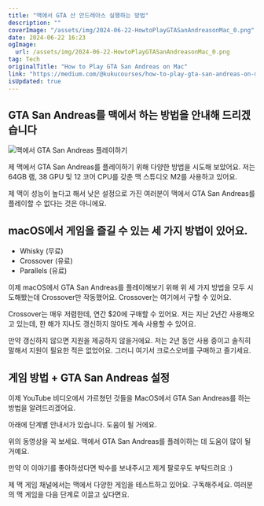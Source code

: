```yaml
---
title: "맥에서 GTA 산 안드레아스 실행하는 방법"
description: ""
coverImage: "/assets/img/2024-06-22-HowtoPlayGTASanAndreasonMac_0.png"
date: 2024-06-22 16:23
ogImage:
  url: /assets/img/2024-06-22-HowtoPlayGTASanAndreasonMac_0.png
tag: Tech
originalTitle: "How to Play GTA San Andreas on Mac"
link: "https://medium.com/@kukucourses/how-to-play-gta-san-andreas-on-mac-c8ec35b3500e"
isUpdated: true
---
```


## GTA San Andreas를 맥에서 하는 방법을 안내해 드리겠습니다

![맥에서 GTA San Andreas 플레이하기](/assets/img/2024-06-22-HowtoPlayGTASanAndreasonMac_0.png)

제 맥에서 GTA San Andreas를 플레이하기 위해 다양한 방법을 시도해 보았어요. 저는 64GB 램, 38 GPU 및 12 코어 CPU를 갖춘 맥 스튜디오 M2를 사용하고 있어요.

제 맥이 성능이 높다고 해서 낮은 설정으로 가진 여러분이 맥에서 GTA San Andreas를 플레이할 수 없다는 것은 아니에요.

<!-- cozy-coder - 수평 -->

<ins class="adsbygoogle"
     style="display:block"
     data-ad-client="ca-pub-4877378276818686"
     data-ad-slot="1107185301"
     data-ad-format="auto"
     data-full-width-responsive="true"></ins>

<script>
     (adsbygoogle = window.adsbygoogle || []).push({});
</script>

## macOS에서 게임을 즐길 수 있는 세 가지 방법이 있어요.

- Whisky (무료)
- Crossover (유료)
- Parallels (유료)

이제 macOS에서 GTA San Andreas를 플레이해보기 위해 위 세 가지 방법을 모두 시도해봤는데 Crossover만 작동했어요. Crossover는 여기에서 구할 수 있어요.

Crossover는 매우 저렴한데, 연간 $20에 구매할 수 있어요. 저는 지난 2년간 사용해오고 있는데, 한 해가 지나도 갱신하지 않아도 계속 사용할 수 있어요.

<!-- cozy-coder - 수평 -->

<ins class="adsbygoogle"
     style="display:block"
     data-ad-client="ca-pub-4877378276818686"
     data-ad-slot="1107185301"
     data-ad-format="auto"
     data-full-width-responsive="true"></ins>

<script>
     (adsbygoogle = window.adsbygoogle || []).push({});
</script>

만약 갱신하지 않으면 지원을 제공하지 않을거에요. 저는 2년 동안 사용 중이고 솔직히 말해서 지원이 필요한 적은 없었어요. 그러니 여기서 크로스오버를 구매하고 즐기세요.

## 게임 방법 + GTA San Andreas 설정

이제 YouTube 비디오에서 가르쳤던 것들을 MacOS에서 GTA San Andreas를 하는 방법을 알려드리겠어요.

아래에 단계별 안내서가 있습니다. 도움이 될 거에요.

<!-- cozy-coder - 수평 -->

<ins class="adsbygoogle"
     style="display:block"
     data-ad-client="ca-pub-4877378276818686"
     data-ad-slot="1107185301"
     data-ad-format="auto"
     data-full-width-responsive="true"></ins>

<script>
     (adsbygoogle = window.adsbygoogle || []).push({});
</script>

위의 동영상을 꼭 보세요. 맥에서 GTA San Andreas를 플레이하는 데 도움이 많이 될 거예요.

만약 이 이야기를 좋아하셨다면 박수를 보내주시고 제게 팔로우도 부탁드려요 :)

제 맥 게임 채널에서는 맥에서 다양한 게임을 테스트하고 있어요. 구독해주세요. 여러분의 맥 게임을 다음 단계로 이끌고 싶다면요.
